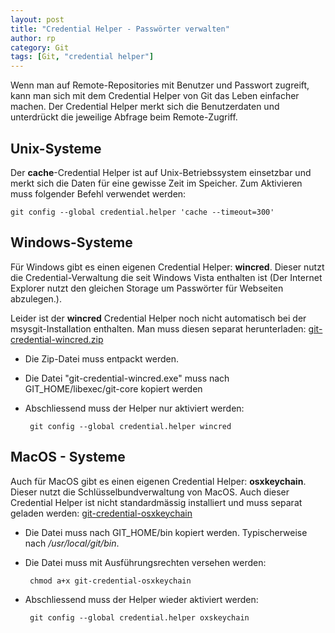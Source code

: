 ```yaml
---
layout: post
title: "Credential Helper - Passwörter verwalten"
author: rp
category: Git
tags: [Git, "credential helper"]
---
```


Wenn man auf Remote-Repositories mit Benutzer und Passwort zugreift, kann man sich mit dem Credential Helper von Git das Leben einfacher machen.
Der Credential Helper merkt sich die Benutzerdaten und unterdrückt die jeweilige Abfrage beim Remote-Zugriff.

Unix-Systeme
------------

Der **cache**-Credential Helper ist auf Unix-Betriebssystem einsetzbar und merkt sich die Daten für eine gewisse Zeit im Speicher. Zum Aktivieren muss folgender Befehl verwendet werden:

	git config --global credential.helper 'cache --timeout=300'

Windows-Systeme
---------------

Für Windows gibt es einen eigenen Credential Helper: **wincred**. Dieser nutzt die Credential-Verwaltung die seit Windows Vista enthalten ist (Der Internet Explorer nutzt den gleichen Storage um Passwörter für Webseiten abzulegen.).

Leider ist der **wincred** Credential Helper noch nicht automatisch bei der msysgit-Installation enthalten.
Man muss diesen separat herunterladen: [git-credential-wincred.zip](https://github.com/downloads/msysgit/git/git-credential-wincred.zip)
 * Die Zip-Datei muss entpackt werden.
 * Die Datei "git-credential-wincred.exe" muss nach GIT_HOME/libexec/git-core kopiert werden
 * Abschliessend muss der Helper nur aktiviert werden:

		git config --global credential.helper wincred

MacOS - Systeme
----------------

Auch für MacOS gibt es einen eigenen Credential Helper: **osxkeychain**. Dieser nutzt die Schlüsselbundverwaltung von MacOS. Auch dieser Credential Helper ist nicht standardmässig installiert und muss separat geladen werden: [git-credential-osxkeychain](http://github-media-downloads.s3.amazonaws.com/osx/git-credential-osxkeychain)
 * Die Datei muss nach GIT_HOME/bin kopiert werden. Typischerweise nach */usr/local/git/bin*.
 * Die Datei muss mit Ausführungsrechten versehen werden:

  		chmod a+x git-credential-osxkeychain

 * Abschliessend muss der Helper wieder aktiviert werden:

		git config --global credential.helper oxskeychain
